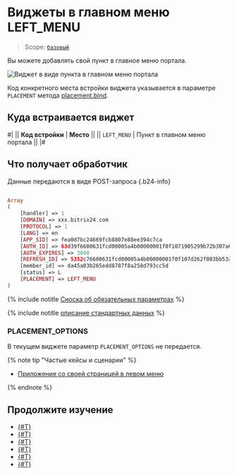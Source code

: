 # Виджеты в главном меню LEFT_MENU

> Scope: [`базовый`](../scopes/permissions.md)

Вы можете добавлять свой пункт в главное меню портала.

![Виджет в виде пункта в главном меню портала](./_images/LEFT_MENU.png "Виджет в виде пункта в главном меню портала")

Код конкретного места встройки виджета указывается в параметре `PLACEMENT` метода [placement.bind](./placement-bind.md).

## Куда встраивается виджет

#|
|| **Код встройки** | **Место** ||
|| `LEFT_MENU` | Пункт в главном меню портала ||
|#

## Что получает обработчик

Данные передаются в виде POST-запроса {.b24-info}

```php

Array
(
    [handler] => 1
    [DOMAIN] => xxx.bitrix24.com
    [PROTOCOL] => 1
    [LANG] => en
    [APP_SID] => fea0d7bc24669fcb8807e88ee394c7ca
    [AUTH_ID] => 63d39f6600631fcd00005a4b00000001f0f1071905299b72b307a6c223d43877697546
    [AUTH_EXPIRES] => 3600
    [REFRESH_ID] => 5352c76600631fcd00005a4b00000001f0f107d262f083bb53a16948269371e327d1d9
    [member_id] => da45a03b265edd8787f8a258d793cc5d
    [status] => L
    [PLACEMENT] => LEFT_MENU
)

```

{% include notitle [Сноска об обязательных параметрах](../../_includes/required.md) %}

{% include notitle [описание стандартных данных](_includes/widget_data.md) %}

### PLACEMENT_OPTIONS

В текущем виджете параметр `PLACEMENT_OPTIONS` не передается.

{% note tip "Частые кейсы и сценарии" %}

- [Приложение со своей страницей в левом меню](https://dev.1c-bitrix.ru/learning/course/index.php?COURSE_ID=266&LESSON_ID=25538&LESSON_PATH=25398.25506.25530.25538)

{% endnote %}

## Продолжите изучение

- [{#T}](./placement-bind.md)
- [{#T}](./ui-interaction/index.md)
- [{#T}](./ui-interaction/crm-card.md)
- [{#T}](../../settings/interactivity/index.md)
- [{#T}](./open-application.md)
- [{#T}](./open-path.md)
